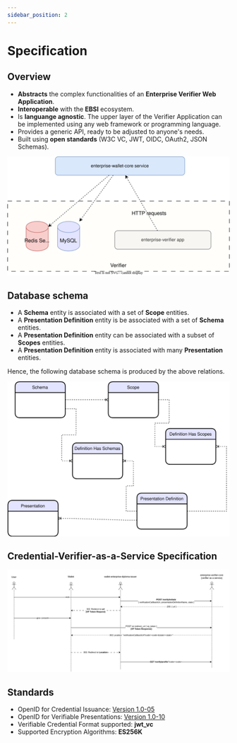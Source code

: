 ```yaml
---
sidebar_position: 2
---
```


# Specification 





## Overview

* **Abstracts** the complex functionalities of an **Enterprise Verifier Web Application**.
* **Interoperable** with the **EBSI** ecosystem.
* Is **languange agnostic**. The upper layer of the Verifier Application can be implemented using any web framework or programming language.
* Provides a generic API, ready to be adjusted to anyone's needs.
* Built using **open standards** (W3C VC, JWT, OIDC, OAuth2, JSON Schemas).




![alt](../../static/img/diagrams/architecture.svg)

## Database schema


- A **Schema** entity is associated with a set of **Scope** entities.
- A **Presentation Definition** entity is be associated with a set of **Schema** entities.
- A **Presentation Definition** entity can be associated with a subset of **Scopes** entities.
- A **Presentation Definition** entity is associated with many **Presentation** entities.


Hence, the following database schema is produced by the above relations.


![DB schema](../../static/img/diagrams/db-schema.svg)


## Credential-Verifier-as-a-Service Specification

![Credential-Verifier-as-a-Service](../../static/img/diagrams/wallet-enterprise-verifier-core%20spec.drawio.png)




## Standards

- OpenID for Credential Issuance: [Version 1.0-05](https://openid.net/specs/openid-connect-4-verifiable-credential-issuance-1_0-05.html)
- OpenID for Verifiable Presentations: [Version 1.0-10](https://openid.net/specs/openid-connect-4-verifiable-presentations-1_0-10.html#name-response)
- Verifiable Credential Format supported: **jwt_vc**
- Supported Encryption Algorithms: **ES256K**

